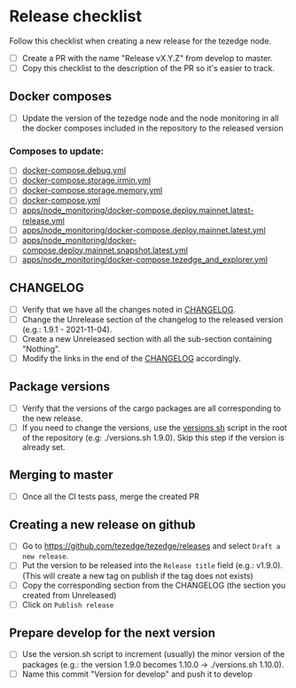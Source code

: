 # Release checklist

Follow this checklist when creating a new release for the tezedge node.

- [ ] Create a PR with the name "Release vX.Y.Z" from develop to master.
- [ ] Copy this checklist to the description of the PR so it's easier to track.

## Docker composes

- [ ] Update the version of the tezedge node and the node monitoring in all the docker composes included in the repository to the released version

### Composes to update:

- [ ] [docker-compose.debug.yml](docker-compose.debug.yml)
- [ ] [docker-compose.storage.irmin.yml](docker-compose.storage.irmin.yml)
- [ ] [docker-compose.storage.memory.yml](docker-compose.storage.memory.yml)
- [ ] [docker-compose.yml](docker-compose.yml)
- [ ] [apps/node_monitoring/docker-compose.deploy.mainnet.latest-release.yml](apps/node_monitoring/docker-compose.deploy.mainnet.latest-release.yml)
- [ ] [apps/node_monitoring/docker-compose.deploy.mainnet.latest.yml](apps/node_monitoring/docker-compose.deploy.mainnet.latest.yml)
- [ ] [apps/node_monitoring/docker-compose.deploy.mainnet.snapshot.latest.yml](apps/node_monitoring/docker-compose.deploy.mainnet.snapshot.latest.yml)
- [ ] [apps/node_monitoring/docker-compose.tezedge_and_explorer.yml](apps/node_monitoring/docker-compose.tezedge_and_explorer.yml)

## CHANGELOG

- [ ] Verify that we have all the changes noted in [CHANGELOG](CHANGELOG.md).
- [ ] Change the Unrelease section of the changelog to the released version (e.g.: 1.9.1 - 2021-11-04).
- [ ] Create a new Unreleased section with all the sub-section containing "Nothing".
- [ ] Modify the links in the end of the [CHANGELOG](CHANGELOG.md) accordingly.

## Package versions

- [ ] Verify that the versions of the cargo packages are all corresponding to the new release.
- [ ] If you need to change the versions, use the [versions.sh](versions.sh) script in the root of the repository (e.g: ./versions.sh 1.9.0). Skip this step if the version is already set.

## Merging to master

- [ ] Once all the CI tests pass, merge the created PR

## Creating a new release on github

- [ ] Go to https://github.com/tezedge/tezedge/releases and select `Draft a new release`.
- [ ] Put the version to be released into the `Release title` field (e.g.: v1.9.0). (This will create a new tag on publish if the tag does not exists)
- [ ] Copy the corresponding section from the CHANGELOG (the section you created from Unreleased)
- [ ] Click on `Publish release`

## Prepare develop for the next version

- [ ] Use the version.sh script to increment (usually) the minor version of the packages (e.g.: the version 1.9.0 becomes 1.10.0 -> ./versions.sh 1.10.0).
- [ ] Name this commit "Version for develop" and push it to develop
